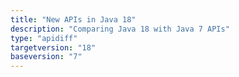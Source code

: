 ```yaml
---
title: "New APIs in Java 18"
description: "Comparing Java 18 with Java 7 APIs"
type: "apidiff"
targetversion: "18"
baseversion: "7"
---
```

